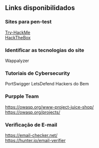 ## Links disponibilidados

### Sites para pen-test
[Try-HackMe](https://tryhackme.com/)<br>
[HackTheBox](https://www.hackthebox.com/)

### Identificar as tecnologias do site
Wappalyzer

### Tutoriais de Cybersecurity
PortSwigger
LetsDefend
Hackers do Bem

### Purpple Team
https://owasp.org/www-project-juice-shop/<br>
https://owasp.org/projects/

### Verificação de E-mail
https://email-checker.net/ <br>
https://hunter.io/email-verifier